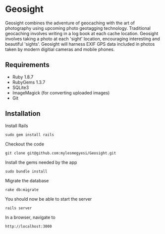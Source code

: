 # Geosight

Geosight combines the adventure of geocaching with the art of photography using upcoming photo geotagging technology. Traditional geocaching involves writing in a log book at each cache location. Geosight involves taking a photo at each 'sight' location, encouraging interesting and beautiful 'sights'. Geosight will harness EXIF GPS data included in photos taken by modern digitial cameras and mobile phones.

## Requirements

* Ruby 1.8.7
* RubyGems 1.3.7
* SQLite3
* ImageMagick (for converting uploaded images)
* Git

## Installation

Install Rails

    sudo gem install rails

Checkout the code

    git clone git@github.com:mylesmegyesi/Geosight.git

Install the gems needed by the app

    sudo bundle install

Migrate the database

    rake db:migrate

You should now be able to start the server

    rails server

In a browser, navigate to

    http://localhost:3000
